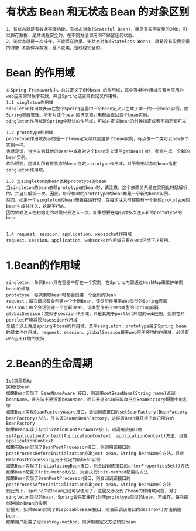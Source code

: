 

# 有状态 Bean 和无状态 Bean 的对象区别
    1、有状态就是有数据存储功能。有状态对象(Stateful Bean)，就是有实例变量的对象，可以保存数据，是非线程安全的。在不同方法调用间不保留任何状态。 
    2、无状态就是一次操作，不能保存数据。无状态对象(Stateless Bean)，就是没有实例变量的对象.不能保存数据，是不变类，是线程安全的。
    
# Bean 的作用域
    在Spring Framework中，总共定义了6种bean 的作用域，其中有4种作用域只有当应用为web应用的时候才有效，并且Spring还支持自定义作用域。
    1.1 singleton作用域
    singleton作用域表示在整个Spring容器中一个bean定义只生成了唯一的一个bean实例，被Spring容器管理。所有对这个bean的请求和引用都会返回这个bean实例。
    singleton作用域是Spring中默认的作用域，可以在定义bean的时候指定或者不指定都可以
    
    1.2 prototype作用域
    prototype作用域表示的是一个bean定义可以创建多个bean实例，有点像一个类可以new多个实例一样。
    也就是说，当注入到其他的bean中或者对这个bean定义调用getBean()时，都会生成一个新的bean实例。
    作为规则，应该对所有有状态的bean指定prototype作用域，对所有无状态的bean指定singleton作用域。
    
    1.3 当singleton的bean依赖prototype的bean
    当singleton的bean依赖prototype的bean时，请注意，这个依赖关系是在实例化时候解析的，并且只解析一次。因此，每个依赖的prototype的bean都是一个新的bean实例。
    然而，如果一个singleton的bean想要在运行时，在每次注入时都能有一个新的prototype的bean生成并注入，这是不行的。
    因为依赖注入在初始化的时候只会注入一次。如果想要在运行时多次注入新的prototype的bean
    
    
    1.4 request、session、application、websocket作用域
    request、session、application、websocket作用域只有在web环境下才有用。


#  1.Bean的作用域
   
    singleton：单例Bean只在容器中存在一个实例，在Spring内部通过HashMap来维护单例bean的缓存
    prototype：每次索取bean时都会创建一个全新的Bean
    request：每次请求都会创建一个全新Bean，该类型作用于Web类型的Spring容器
    session：每个会话创建一个全新Bean，该类型作用于Web类型的Spring容器
    globalSession：类似于session作用域，只是其用于portlet环境的web应用。如果在非portlet环境将视为session作用域
    总结：以上就是spring中bean的作用域，其中singleton，prototype属于Spring bean的基本作作用域，request，session，globalSession属于web应用环境的作用域，必须有web应用环境的支持

# 2.Bean的生命周期
    IoC容器启动
    实例化bean
    如果Bean实现了 BeanNameAware 接口，则调用setBeanName(String name)返回beanName，该方法不是设置beanName，而只是让Bean获取自己在BeanFactory配置中的名字
    如果Bean实现BeanFactoryAware接口，会回调该接口的setBeanFactory(BeanFactory beanFactory)方法，传入该Bean的BeanFactory，这样该Bean就获得了自己所在的BeanFactory
    如果Bean实现了ApplicationContextAware接口，则调用该接口的setApplicationContext(ApplicationContext  applicationContext)方法，设置applicationContext
    如果有Bean实现了BeanPostProcessor接口，则调用该接口的postProcessBeforeInitialzation(Object bean，String beanName)方法，将此BeanPostProcessor应用于给定的新bean实例
    如果Bean实现了InitializingBean接口，则会回调该接口的afterPropertiesSet()方法
    如果Bean配置了init-method方法，则会执行init-method配置的方法
    如果Bean实现了BeanPostProcessor接口，则会回调该接口的postProcessAfterInitialization(Object bean，String beanName)方法
    到此为止，spring中的bean已经可以使用了，这里又涉及到了bean的作用域问题，对于singleton类型的bean，Spring会将其缓存;对于prototype类型的bean，不缓存，每次都创建新的bean的实例
    容器关，如果Bean实现了DisposableBean接口，则会回调该接口的destroy()方法销毁bean，
    如果用户配置了定destroy-method，则调用自定义方法销毁bean
    

